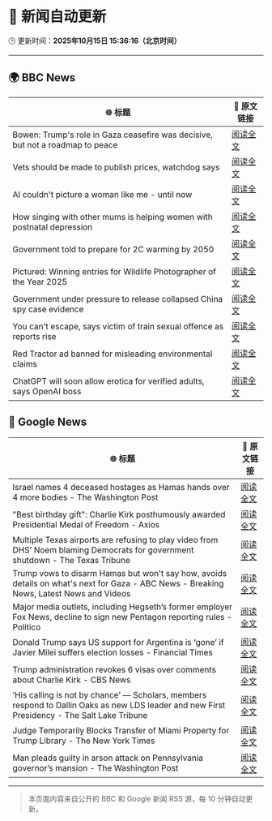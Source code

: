 # 🧠 新闻自动更新

🕒 更新时间：**2025年10月15日 15:36:16（北京时间）**

---

## 🌍 BBC News

| 🌐 标题 | 🔗 原文链接 |
|--------|-------------|
| Bowen: Trump's role in Gaza ceasefire was decisive, but not a roadmap to peace | [阅读全文](https://www.bbc.com/news/articles/ce86118q6ego?at_medium=RSS&at_campaign=rss) |
| Vets should be made to publish prices, watchdog says | [阅读全文](https://www.bbc.com/news/articles/c201r14z6r3o?at_medium=RSS&at_campaign=rss) |
| AI couldn't picture a woman like me - until now | [阅读全文](https://www.bbc.com/news/articles/cj07ley3jnpo?at_medium=RSS&at_campaign=rss) |
| How singing with other mums is helping women with postnatal depression | [阅读全文](https://www.bbc.com/news/articles/c93127z99yxo?at_medium=RSS&at_campaign=rss) |
| Government told to prepare for 2C warming by 2050 | [阅读全文](https://www.bbc.com/news/articles/cx24kllyye1o?at_medium=RSS&at_campaign=rss) |
| Pictured: Winning entries for Wildlife Photographer of the Year 2025 | [阅读全文](https://www.bbc.com/news/articles/cx253vrd931o?at_medium=RSS&at_campaign=rss) |
| Government under pressure to release collapsed China spy case evidence | [阅读全文](https://www.bbc.com/news/articles/cql9v6x4wpzo?at_medium=RSS&at_campaign=rss) |
| You can't escape, says victim of train sexual offence as reports rise | [阅读全文](https://www.bbc.com/news/articles/c39r2zp1dw7o?at_medium=RSS&at_campaign=rss) |
| Red Tractor ad banned for misleading environmental claims | [阅读全文](https://www.bbc.com/news/articles/cx2lmnvj3n5o?at_medium=RSS&at_campaign=rss) |
| ChatGPT will soon allow erotica for verified adults, says OpenAI boss | [阅读全文](https://www.bbc.com/news/articles/cpd2qv58yl5o?at_medium=RSS&at_campaign=rss) |

## 📰 Google News

| 🌐 标题 | 🔗 原文链接 |
|--------|-------------|
| Israel names 4 deceased hostages as Hamas hands over 4 more bodies - The Washington Post | [阅读全文](https://news.google.com/rss/articles/CBMiigFBVV95cUxOcXVZTzJBbklBWG9ZU2FCNHEwd1VFMXVqWkp2eWgyU1IwNFVkbjZ0MFE4aXlrOTlueGlpdXoxVnZvdUFuRnp2SmRCcW9FREs0bUZJLTRzYno5WFZERmZYalhFVU8yc0dvZ1JYR2E1ckJYZzdIZ2Ntd0NJZVU4MDl4UVZhWFh6WWlGTXc?oc=5) |
| "Best birthday gift": Charlie Kirk posthumously awarded Presidential Medal of Freedom - Axios | [阅读全文](https://news.google.com/rss/articles/CBMiiAFBVV95cUxNTk5QRzhZbkl6dHBmWFRydEpyc2I1QUp2R2lJREMwTkV1VzF2ZW5qVWJaSzNuUkV5d0Rjd0NZVjNPeFM1U2RGRk1wLXg2X0txQ0Zib0FsdmNMNV9zRnhPRVBvMWh6VVJNeFUzRGdHbUVDRjEtdmtrMzllTnI4d1ZMZ0U5Z1hVN3Ux?oc=5) |
| Multiple Texas airports are refusing to play video from DHS’ Noem blaming Democrats for government shutdown - The Texas Tribune | [阅读全文](https://news.google.com/rss/articles/CBMingFBVV95cUxPNUhMUVU5THhlc0REMVJ2VVhvN3lzUWtqUGx4UVc4Y2JHMm9MYzR6c1FFeUFoN0hoWldaQ1BKcnF6RDJ0Z2NGNDdmdERVREIwdGhoWEJNbDI3Z3BQcFZOSS1CUTc4dVZXODVoMlRMQmNZYWRtelBhamdtWDEydWVubTBJTUNIY2JBZDBfU2dGOThXcXFBdnNqZDV3VUJUdw?oc=5) |
| Trump vows to disarm Hamas but won't say how, avoids details on what's next for Gaza - ABC News - Breaking News, Latest News and Videos | [阅读全文](https://news.google.com/rss/articles/CBMimgFBVV95cUxQSTJZTXZVNXVIdzEtaU9hblJQaXo0QjBUbnBYS29LRGpYOW1rWkhPMEJYTmhtOTNGNGR0aXR1U1RHVlZ6S29WeWdVZi1LaURQVUpZTHN0QmFmTHE3bDAyZlh4Z25oY0dRci1ySzlkRDJ4YjlHbXhYWEJVOFJHNllHYVRFc3dRSVJ3czdKLWNfVng0aEstMWVEbEJ30gGfAUFVX3lxTE9fb3JxUkJUajE2ZkRHRlYzaXd1eFhnbGZiR2pyN01teERmb3l2U2d3LUNHVm9icncwMzg3emFXdHJBY3lFb2lEZmpLWjhfbVU3QWVzOWRiR3IwZFNGMFBnM21aSXZSZEI2ek9GRUg4SHIzTk1xVDBxVk9sUkZzQXNCSXYtOFVvY3B4WEhxU0RKYjNYRHVYUlRRYzlhNzFIMA?oc=5) |
| Major media outlets, including Hegseth’s former employer Fox News, decline to sign new Pentagon reporting rules - Politico | [阅读全文](https://news.google.com/rss/articles/CBMijwFBVV95cUxQZFg0dmRWV1dZSEVYSjBNOHhvTUt0TVNVTjFSSHY5eWN6QW1iRGd5Q1hkZjVCUHZJY1FPM3ZrdTgzMk1IUi11ZEdVZWgxYk9TNW41WEg3Rm5BLUtYb3dsbW5yMm9rbjc5RHlNazlGSzRIaW1xc080UkJQaVF3WlRNYmQyVTZmdUl1aXU4eTFaQQ?oc=5) |
| Donald Trump says US support for Argentina is ‘gone’ if Javier Milei suffers election losses - Financial Times | [阅读全文](https://news.google.com/rss/articles/CBMicEFVX3lxTE00UWhTTEgwQVFMVndQYjJBbHBmbHh1VjBxUGpKVkxobVY2QVlRZGxhVzhvWjBTd1JYYWUwaUNsSnRFZzVxQkpmc0xQS3l4aHdEa0QwaUxkQ2poNjJpZ1c1MU81SVljMEo1ZFRWcXRKYUg?oc=5) |
| Trump administration revokes 6 visas over comments about Charlie Kirk - CBS News | [阅读全文](https://news.google.com/rss/articles/CBMigwFBVV95cUxNcFBKVHN0QXVEZTJtUXdJWThscjU5TjFrLW1xTHdjZXhwX2JlZ00yNjdaem11bFZ5QkxMZk1YTzZ0Mm1ROWNvTU82VXBfdDRlSHR2eWlUaEQxQ0RqNk05eU1uYXg2ODNFLXVINldLZ1JMZ3hYbHJOWHRhWUdkSXBSTy12RQ?oc=5) |
| ‘His calling is not by chance’ — Scholars, members respond to Dallin Oaks as new LDS leader and new First Presidency - The Salt Lake Tribune | [阅读全文](https://news.google.com/rss/articles/CBMigwFBVV95cUxQRnRsVEVnSlA4cS1yaDlJMGVuaUIzU2F3cV80V2VZVE9ORVdTTVEwMUxXS3JZSzJUZ1M4SzRubGxlSVY5N1pMQ3pDWVRCZlRCMWpkckttd3MtZU5ReHk2aHRtZllUTkx1aDZ1VVROcFB4akpyLU43Vi01dzRnSEZCRW5xVQ?oc=5) |
| Judge Temporarily Blocks Transfer of Miami Property for Trump Library - The New York Times | [阅读全文](https://news.google.com/rss/articles/CBMib0FVX3lxTE9CWF9OR3hFbG9HenhWcFpxUXFIczFsYlpua21DMUIwV1VUWnJ6U1d6TURmd1A5X0xkb1NPTjNfaGFrOXBiREYxSXB0aGpCV0JaeXNoX0haSFVxQVFac29mb0s0STRxUlNfUUpPbVVtYw?oc=5) |
| Man pleads guilty in arson attack on Pennsylvania governor’s mansion - The Washington Post | [阅读全文](https://news.google.com/rss/articles/CBMiiwFBVV95cUxONWVOdHlGQWZqWkN0bXJKaGllVUY3RGxiREduWnBrUDRUTUhma2hkTDRYckp0Y2FGVWJQcEkwbEdRdnR1b1RJbWJoQzRjUm5Zbk5Oc1pXOWJfdzhaTHZEcUY0SlMyNGcwdzJvc1duNmZjeHdWSWRtNUtlamZIaENfMkRmbmNvdkc4VUp3?oc=5) |

---
> 本页面内容来自公开的 BBC 和 Google 新闻 RSS 源，每 10 分钟自动更新。